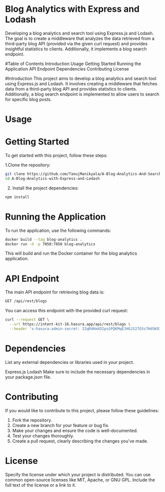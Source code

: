 # Blog Analytics with Express and Lodash
Developing a blog analytics and search tool using Express.js and Lodash. The goal is to create a middleware that analyzes the data retrieved from a third-party blog API (provided via the given curl request) and provides insightful statistics to clients. Additionally, it implements a blog search endpoint.

#Table of Contents
Introduction
Usage
Getting Started
Running the Application
API Endpoint
Dependencies
Contributing
License

#Introduction
This project aims to develop a blog analytics and search tool using Express.js and Lodash. It involves creating a middleware that fetches data from a third-party blog API and provides statistics to clients. Additionally, a blog search endpoint is implemented to allow users to search for specific blog posts.

# Usage
# Getting Started
To get started with this project, follow these steps:

1.Clone the repository:
```bash
git clone https://github.com/TanujManikyala/A-Blog-Analytics-And-Search-Tool-Using-Express.js-And-Lodash.
cd A-Blog-Analytics-with-Express-and-Lodash

```

2. Install the project dependencies:

```bash
npm install

```
# Running the Application
To run the application, use the following commands:

```bash
docker build --tag blog-analytics .
docker run -d -p 7050:7050 blog-analytics

```
This will build and run the Docker container for the blog analytics application.

# API Endpoint
The main API endpoint for retrieving blog data is:

```bash
GET /api/rest/blogs

```

You can access this endpoint with the provided curl request:

```bash
curl --request GET \
  --url https://intent-kit-16.hasura.app/api/rest/blogs \
  --header 'x-hasura-admin-secret: 32qR4KmXOIpsGPQKMqEJHGJS27G5s7HdSKO3gdtQd2kv5e852SiYwWNfxkZOBuQ6'

```
# Dependencies
List any external dependencies or libraries used in your project.

Express.js
Lodash
Make sure to include the necessary dependencies in your package.json file.

# Contributing
If you would like to contribute to this project, please follow these guidelines:

1. Fork the repository.
2. Create a new branch for your feature or bug fix.
3. Make your changes and ensure the code is well-documented.
4. Test your changes thoroughly.
5. Create a pull request, clearly describing the changes you've made.

# License
Specify the license under which your project is distributed. You can use common open-source licenses like MIT, Apache, or GNU GPL. Include the full text of the license or a link to it.


